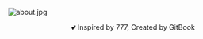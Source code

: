 ![about.jpg](https://i.loli.net/2020/03/03/xAhabKcSWEUDTQ5.jpg)

<center>💕 Inspired by 777, Created by GitBook</center>

